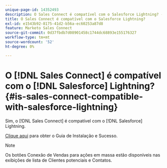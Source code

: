 ```yaml
---
unique-page-id: 14352493
description: O Sales Connect é compatível com o Salesforce Lightning? - Documentação do Marketo - Documentação do produto
title: O Sales Connect é compatível com o Salesforce Lightning?
exl-id: e1543b92-8175-41d2-b56a-ec60253a87d8
feature: Marketo Sales Connect
source-git-commit: 0d37fbdb7d08901458c1744dc68893e155176327
workflow-type: tm+mt
source-wordcount: '52'
ht-degree: 0%

---
```


# O [!DNL Sales Connect] é compatível com o [!DNL Salesforce] Lightning? {#is-sales-connect-compatible-with-salesforce-lightning}

Sim, o [!DNL Sales Connect] é compatível com o [!DNL Salesforce] Lightning.

[Clique aqui](https://s3.amazonaws.com/tout-user-store/salesforce/assets/SF+Guide+for+Lightning.pdf) para obter o Guia de Instalação e Sucesso.

>[!NOTE]
>
>Os botões Conexão de Vendas para ações em massa estão disponíveis nas exibições de lista de Clientes potenciais e Contatos.
